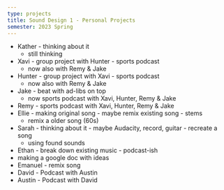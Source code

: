 ```yaml
---
type: projects
title: Sound Design 1 - Personal Projects
semester: 2023 Spring
---
```


- Kather - thinking about it
  - still thinking
- Xavi - group project with Hunter - sports podcast
  - now also with Remy & Jake
- Hunter - group project with Xavi - sports podcast
  - now also with Remy & Jake
- Jake - beat with ad-libs on top
  - now sports podcast with Xavi, Hunter, Remy & Jake
- Remy - sports podcast with Xavi, Hunter, Remy & Jake
- Ellie - making original song - maybe remix existing song - stems
  - remix a older song (60s)
- Sarah - thinking about it - maybe Audacity, record, guitar - recreate a song
  - using found sounds
- Ethan - break down existing music - podcast-ish
- making a google doc with ideas
- Emanuel - remix song
- David - Podcast with Austin
- Austin - Podcast with David
